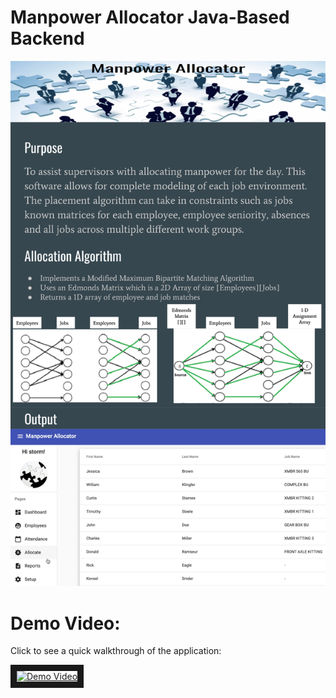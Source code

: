 # Manpower Allocator Java-Based Backend
<img alt='Cover Photo' src="/imgs/ManpowerAllocator.png">

<h1>Demo Video:</h1>
Click to see a quick walkthrough of the application:

<a href="http://www.youtube.com/watch?feature=player_embedded&v=b_vbNa9AAbQ
" target="_blank"><img src="http://img.youtube.com/vi/b_vbNa9AAbQ/0.jpg" 
alt="Demo Video" width="240" height="180" border="10" /></a>
